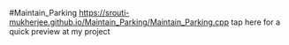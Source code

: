 #Maintain_Parking
https://srouti-mukherjee.github.io/Maintain_Parking/Maintain_Parking.cpp tap here for a quick preview at my project
